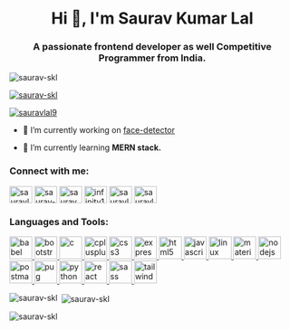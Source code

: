 <h1 align="center">Hi 👋, I'm Saurav Kumar Lal</h1>
<h3 align="center">A passionate frontend developer as well Competitive Programmer from India.</h3>

<p align="left"> <img src="https://komarev.com/ghpvc/?username=saurav-skl&label=Profile%20views&color=0e75b6&style=flat" alt="saurav-skl" /> </p>

<p align="left"> <a href="https://github.com/ryo-ma/github-profile-trophy"><img src="https://github-profile-trophy.vercel.app/?username=saurav-skl" alt="saurav-skl" /></a> </p>

<p align="left"> <a href="https://twitter.com/sauravlal9" target="blank"><img src="https://img.shields.io/twitter/follow/sauravlal9?logo=twitter&style=for-the-badge" alt="sauravlal9" /></a> </p>

- 🔭 I’m currently working on [face-detector](https://github.com/saurav-skl/face-detector-frontend)

- 🌱 I’m currently learning **MERN stack.**

<h3 align="left">Connect with me:</h3>
<p align="left">
<a href="https://twitter.com/sauravlal9" target="blank"><img align="center" src="https://cdn.jsdelivr.net/npm/simple-icons@3.0.1/icons/twitter.svg" alt="sauravlal9" height="30" width="40" /></a>
<a href="https://linkedin.com/in/saurav-lal-621113174" target="blank"><img align="center" src="https://cdn.jsdelivr.net/npm/simple-icons@3.0.1/icons/linkedin.svg" alt="saurav-lal-621113174" height="30" width="40" /></a>
<a href="https://www.codechef.com/users/saurav_2233" target="blank"><img align="center" src="https://cdn.jsdelivr.net/npm/simple-icons@3.1.0/icons/codechef.svg" alt="saurav_2233" height="30" width="40" /></a>
<a href="https://codeforces.com/profile/infinity1_1" target="blank"><img align="center" src="https://cdn.jsdelivr.net/npm/simple-icons@3.0.1/icons/codeforces.svg" alt="infinity1_1" height="30" width="40" /></a>
<a href="https://www.leetcode.com/sauravlal_2233" target="blank"><img align="center" src="https://cdn.jsdelivr.net/npm/simple-icons@3.0.1/icons/leetcode.svg" alt="sauravlal_2233" height="30" width="40" /></a>
<a href="https://auth.geeksforgeeks.org/user/sauravlal_2233" target="blank"><img align="center" src="https://cdn.jsdelivr.net/npm/simple-icons@3.0.1/icons/geeksforgeeks.svg" alt="sauravlal_2233" height="30" width="40" /></a>
</p>

<h3 align="left">Languages and Tools:</h3>
<p align="left"> <a href="https://babeljs.io/" target="_blank"> <img src="https://www.vectorlogo.zone/logos/babeljs/babeljs-icon.svg" alt="babel" width="40" height="40"/> </a> <a href="https://getbootstrap.com" target="_blank"> <img src="https://devicons.github.io/devicon/devicon.git/icons/bootstrap/bootstrap-plain.svg" alt="bootstrap" width="40" height="40"/> </a> <a href="https://www.cprogramming.com/" target="_blank"> <img src="https://devicons.github.io/devicon/devicon.git/icons/c/c-original.svg" alt="c" width="40" height="40"/> </a> <a href="https://www.w3schools.com/cpp/" target="_blank"> <img src="https://devicons.github.io/devicon/devicon.git/icons/cplusplus/cplusplus-original.svg" alt="cplusplus" width="40" height="40"/> </a> <a href="https://www.w3schools.com/css/" target="_blank"> <img src="https://devicons.github.io/devicon/devicon.git/icons/css3/css3-original-wordmark.svg" alt="css3" width="40" height="40"/> </a> <a href="https://expressjs.com" target="_blank"> <img src="https://devicons.github.io/devicon/devicon.git/icons/express/express-original-wordmark.svg" alt="express" width="40" height="40"/> </a> <a href="https://www.w3.org/html/" target="_blank"> <img src="https://devicons.github.io/devicon/devicon.git/icons/html5/html5-original-wordmark.svg" alt="html5" width="40" height="40"/> </a> <a href="https://developer.mozilla.org/en-US/docs/Web/JavaScript" target="_blank"> <img src="https://devicons.github.io/devicon/devicon.git/icons/javascript/javascript-original.svg" alt="javascript" width="40" height="40"/> </a> <a href="https://www.linux.org/" target="_blank"> <img src="https://devicons.github.io/devicon/devicon.git/icons/linux/linux-original.svg" alt="linux" width="40" height="40"/> </a> <a href="https://materializecss.com/" target="_blank"> <img src="https://raw.githubusercontent.com/prplx/svg-logos/5585531d45d294869c4eaab4d7cf2e9c167710a9/svg/materialize.svg" alt="materialize" width="40" height="40"/> </a> <a href="https://nodejs.org" target="_blank"> <img src="https://devicons.github.io/devicon/devicon.git/icons/nodejs/nodejs-original-wordmark.svg" alt="nodejs" width="40" height="40"/> </a> <a href="https://postman.com" target="_blank"> <img src="https://www.vectorlogo.zone/logos/getpostman/getpostman-icon.svg" alt="postman" width="40" height="40"/> </a> <a href="https://pugjs.org" target="_blank"> <img src="https://cdn.worldvectorlogo.com/logos/pug.svg" alt="pug" width="40" height="40"/> </a> <a href="https://www.python.org" target="_blank"> <img src="https://devicons.github.io/devicon/devicon.git/icons/python/python-original.svg" alt="python" width="40" height="40"/> </a> <a href="https://reactjs.org/" target="_blank"> <img src="https://devicons.github.io/devicon/devicon.git/icons/react/react-original-wordmark.svg" alt="react" width="40" height="40"/> </a> <a href="https://sass-lang.com" target="_blank"> <img src="https://devicons.github.io/devicon/devicon.git/icons/sass/sass-original.svg" alt="sass" width="40" height="40"/> </a> <a href="https://tailwindcss.com/" target="_blank"> <img src="https://www.vectorlogo.zone/logos/tailwindcss/tailwindcss-icon.svg" alt="tailwind" width="40" height="40"/> </a> </p>

<p><img align="left" src="https://github-readme-stats.vercel.app/api/top-langs?username=saurav-skl&show_icons=true&locale=en&layout=compact" alt="saurav-skl" /></p>

<p>&nbsp;<img align="center" src="https://github-readme-stats.vercel.app/api?username=saurav-skl&show_icons=true&locale=en" alt="saurav-skl" /></p>

<p><img align="center" src="https://github-readme-streak-stats.herokuapp.com/?user=saurav-skl&" alt="saurav-skl" /></p>
